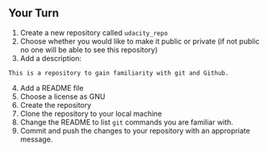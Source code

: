 ## Your Turn

1. Create a new repository called `udacity_repo`
2. Choose whether you would like to make it public or private (if not public no one will be able to see this repository)
3. Add a description:
```
This is a repository to gain familiarity with git and Github.
```
4. Add a README file
5. Choose a license as GNU
6. Create the repository
7. Clone the repository to your local machine
8. Change the README to list `git` commands you are familiar with.
9. Commit and push the changes to your repository with an appropriate message.
